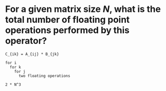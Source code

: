 # For a given matrix size _N_, what is the total number of floating point operations performed by this operator?

`C_{ik} = A_{ij} * B_{jk}`

```
for i
  for k
    for j
      two floating operations
```

`2 * N^3`
